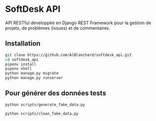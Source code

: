 # SoftDesk API

API RESTful développée en Django REST Framework pour la gestion de projets, de problèmes (issues) et de commentaires.

## Installation

```bash
git clone https://github.com/AlBlanchard/softdesk_api.git
cd softdesk_api
pipenv install
pipenv shell
python manage.py migrate
python manage.py runserver
```

## Pour générer des données tests

```bash
python scripts/generate_fake_data.py
```

```bash
python scripts/clean_fake_data.py
```   
